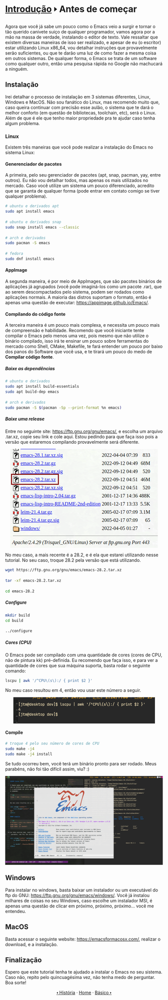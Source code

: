 # [Introdução](README.md) &#129170; Antes de começar

Agora que você já sabe um pouco como o Emacs veio a surgir e tornar o tão querido canivete suiço de qualquer programador, vamos agora por a mão na massa de verdade, instalando o editor de texto. Vale ressaltar que existem diversas maneiras de isso ser realizado, e apesar de eu (o escritor) estar utilizando Linux x86_64, vou detalhar instruções que provavelmente serão suficientes, ou que te darão uma luz de como fazer a mesma coisa em outros sistemas. De qualquer forma, o Emacs se trata de um software como qualquer outro, então uma pesquisa rápida no Google não machucará a ninguém.

## Instalação

Irei detalhar o processo de instalação em 3 sistemas diferentes, Linux, Windows e MacOS. Não sou fanático do Linux, mas recomendo muito que, caso queira continuar com precisão esse aulão, o sistema que te dará o melhor conforto (em questão de bibliotecas, toolchain, etc), será o Linux. Além de que é ele que tenho maior propriedade pra te ajudar caso tenha algum problema.

### Linux

Existem três maneiras que você pode realizar a instalação do Emacs no sistema Linux:

#### Generenciador de pacotes

 A primeira, pelo seu gerenciador de pacotes (apt, snap, pacman, yay, entre outros). Eu não vou detalhar todos, mas apenas os mais utilizados no mercado. Caso você utilize um sistema um pouco diferenciado, acredito que se garanta de qualquer forma (pode entrar em contato comigo se tiver qualquer problema).

```sh
# ubuntu e derivados apt
sudo apt install emacs

# ubuntu e derivados snap
sudo snap install emacs --classic

# arch e derivados
sudo pacman -S emacs

# fedora
sudo dnf install emacs
```

#### AppImage

A segunda maneira, é por meio de AppImages, que são pacotes binários de aplicações já agrupados (você pode imaginá-los como um pacote .rar), que ao serem descompactados pelo sistema, podem ser rodados como aplicações normais. A maioria das distros suportam o formato, então é apenas uma questão de executar: https://appimage.github.io/Emacs/.

#### Compilando do código fonte

A terceira maneira é um pouco mais complexa, e necessita um pouco mais de compreensão e habilidade. Recomendo que você iniciante tente compilar o Emacs pelo menos uma vez, pois mesmo que não utilize o binário compilado, isso irá te ensinar um pouco sobre ferramentas do mercado como Shell, CMake, Makefile, te fará entender um pouco por baixo dos panos do Software que você usa, e te tirará um pouco do medo de **Compilar código fonte**.

##### Baixe as dependências

```sh
# ubuntu e derivados
sudo apt install build-essentials
sudo apt build-dep emacs

# arch e derivados
sudo pacman -S $(pacman -Sp --print-format %n emacs)
```

##### Baixe uma release

Entre no seguinte site: <https://ftp.gnu.org/gnu/emacs/>, e escolha um arquivo .tar.xz, copie seu link e cole aqui. Estou pedindo para que faça isso pois a versão que estaremos compilando provavelmente será diferente.

<div align="center">
    <img align="center" src="../img/intro/antes-de-comecar/ftp_screenshot.png">
</div>

No meu caso, a mais recente é a 28.2, e é ela que estarei utilizando nesse tutorial. No seu caso, troque 28.2 pela versão que está utilizando.

```sh
wget https://ftp.gnu.org/gnu/emacs/emacs-28.2.tar.xz

tar -xf emacs-28.2.tar.xz

cd emacs-28.2
```

##### Configure

```sh
mkdir build
cd build

../configure
```

##### Cores (CPU)

O Emacs pode ser compilado com uma quantidade de cores (cores de CPU, não de pintura kk) pré-definida. Eu recomendo que faça isso, e para ver a quantidade de cores que sua máquina suporta, basta rodar o seguinte comando:

```sh
lscpu | awk '/^CPU\(s\):/ { print $2 }'
```

No meu caso resultou em 4, então vou usar este número a seguir.

<div align="center">
    <img align="center" src="../img/intro/antes-de-comecar/cores_cmd.png">
</div>

#### Compile

```sh
# troque 4 pelo seu número de cores de CPU
sudo make -j4
sudo make -j4 install 
```

Se tudo ocorreu bem, você terá um binário pronto para ser rodado. Meus parabéns, não foi tão difícil assim, viu? :)

<div align="center">
    <img align="center" src="../img/intro/antes-de-comecar/compiled_emacs_screenshot.png">
</div>

## Windows

Para instalar no windows, basta baixar um instalador ou um executável do ftp do GNU: <https://ftp.gnu.org/gnu/emacs/windows/>. Você já instalou milhares de coisas no seu Windows, caso escolhe um instalador MSI, é apenas uma questão de clicar em próximo, próximo, próximo... você me entendeu.

## MacOS

Basta acessar o seguinte website: <https://emacsformacosx.com/>, realizar o download, e a instalação.

## Finalização

Espero que este tutorial tenha te ajudado a instalar o Emacs no seu sistema. Caso não, repito pelo quincuagésima vez, não tenha medo de perguntar. Boa sorte!

<div align="center" markdown=1>
    <a href="historia.md">&#129168; História</a>
    ·
    <a href="../README.md">Home</a>
    ·
    <a href="../basico/README.md">Básico &#129170;</a>
</div>

